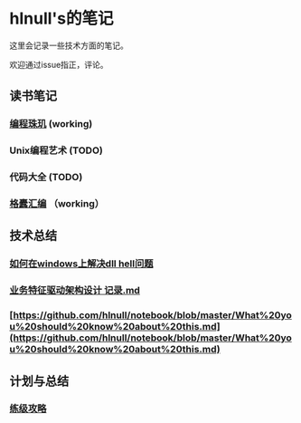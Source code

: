 # hlnull's的笔记

这里会记录一些技术方面的笔记。

欢迎通过issue指正，评论。

## 读书笔记
### [编程珠玑](https://github.com/hlnull/notebook/blob/master/%E7%BC%96%E7%A8%8B%E7%8F%A0%E7%8E%91%E8%AF%BB%E4%B9%A6%E7%AC%94%E8%AE%B0.md) (working)
### Unix编程艺术 (TODO)
### 代码大全 (TODO)
### [格蠹汇编](https://github.com/hlnull/notebook/blob/master/%E6%A0%BC%E8%A0%B9%E6%B1%87%E7%BC%96.md) （working）

## 技术总结
### [如何在windows上解决dll hell问题](https://github.com/hlnull/notebook/blob/master/%E5%A6%82%E4%BD%95%E8%A7%A3%E5%86%B3dll%20hell%E9%97%AE%E9%A2%98.md)
### [业务特征驱动架构设计 记录.md](https://github.com/hlnull/notebook/blob/master/%E4%B8%9A%E5%8A%A1%E7%89%B9%E5%BE%81%E9%A9%B1%E5%8A%A8%E6%9E%B6%E6%9E%84%E8%AE%BE%E8%AE%A1%20%E8%AE%B0%E5%BD%95.md)

### [https://github.com/hlnull/notebook/blob/master/What%20you%20should%20know%20about%20this.md](https://github.com/hlnull/notebook/blob/master/What%20you%20should%20know%20about%20this.md)

## 计划与总结

### [练级攻略](https://github.com/hlnull/notebook/blob/master/%E7%BB%83%E7%BA%A7%E6%94%BB%E7%95%A5.md)
